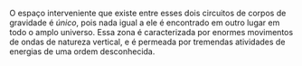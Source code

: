 O espaço interveniente que existe entre esses dois circuitos de corpos de gravidade é *único*, pois nada igual a ele é encontrado em outro lugar em todo o amplo universo. Essa zona é caracterizada por enormes movimentos de ondas de natureza vertical, e é permeada por tremendas atividades de energias de uma ordem desconhecida.